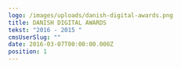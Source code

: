 ```yaml
---
logo: /images/uploads/danish-digital-awards.png
title: DANISH DIGITAL AWARDS
tekst: "2016 - 2015 "
cmsUserSlug: ""
date: 2016-03-07T00:00:00.000Z
position: 1
---
```


